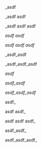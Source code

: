 _asdf

_asdf asdf

_asdf asdf asdf

_asdf asdf_

_asdf asdf asdf_

_asdf_asdf

_asdf_asdf_asdf

_asdf_

_asdf_asdf_

_asdf_asdf_asdf_

asdf_

asdf asdf_

asdf asdf asdf_

asdf_asdf_

asdf_asdf_asdf_